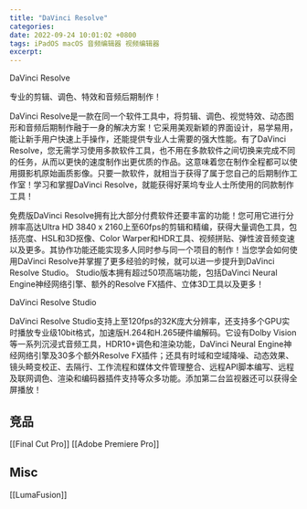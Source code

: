 ```yaml
---
title: "DaVinci Resolve"
categories: 
date: 2022-09-24 10:01:02 +0800
tags: iPadOS macOS 音频编辑器 视频编辑器
excerpt: 
---
```






DaVinci Resolve

专业的剪辑、调色、特效和音频后期制作！

DaVinci Resolve是一款在同一个软件工具中，将剪辑、调色、视觉特效、动态图形和音频后期制作融于一身的解决方案！它采用美观新颖的界面设计，易学易用，能让新手用户快速上手操作，还能提供专业人士需要的强大性能。有了DaVinci Resolve，您无需学习使用多款软件工具，也不用在多款软件之间切换来完成不同的任务，从而以更快的速度制作出更优质的作品。这意味着您在制作全程都可以使用摄影机原始画质影像。只要一款软件，就相当于获得了属于您自己的后期制作工作室！学习和掌握DaVinci Resolve，就能获得好莱坞专业人士所使用的同款制作工具！

免费版DaVinci Resolve拥有比大部分付费软件还要丰富的功能！您可用它进行分辨率高达Ultra HD 3840 x 2160上至60fps的剪辑和精编，获得大量调色工具，包括亮度、HSL和3D抠像、Color Warper和HDR工具、视频拼贴、弹性波音频变速以及更多。其协作功能还能实现多人同时参与同一个项目的制作！当您学会如何使用DaVinci Resolve并掌握了更多经验的时候，就可以进一步提升到DaVinci Resolve Studio。
Studio版本拥有超过50项高端功能，包括DaVinci Neural Engine神经网络引擎、额外的Resolve FX插件、立体3D工具以及更多！


DaVinci Resolve Studio

DaVinci Resolve Studio支持上至120fps的32K庞大分辨率，还支持多个GPU实时播放专业级10bit格式，加速版H.264和H.265硬件编解码。它设有Dolby Vision等一系列沉浸式音频工具，HDR10+调色和渲染功能，DaVinci Neural Engine神经网络引擎及30多个额外Resolve FX插件；还具有时域和空域降噪、动态效果、镜头畸变校正、去隔行、工作流程和媒体文件管理整合、远程API脚本编写、远程及联网调色、渲染和编码器插件支持等众多功能。添加第二台监视器还可以获得全屏播放！


## 竞品

[[Final Cut Pro]]
[[Adobe Premiere Pro]]


## Misc

[[LumaFusion]]

